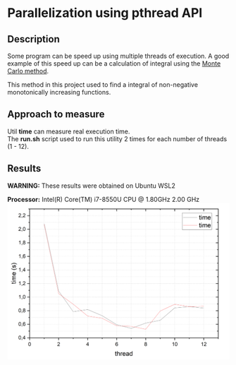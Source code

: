 #  Parallelization using pthread API 
## Description
Some program can be speed up using multiple threads of execution. A good example of this speed up can be a calculation of integral using the [Monte Carlo method](https://en.wikipedia.org/wiki/Monte_Carlo_method "Link to wikipedia"). 

This method in this project used to find a integral of non-negative monotonically increasing functions.

## Approach to measure
Util **time** can measure real execution time. <br> 
The **run.sh** script used to run this utility 2 times for each number of threads (1 - 12).

## Results 
**WARNING:** These results were obtained on Ubuntu WSL2

**Processor:** Intel(R) Core(TM) i7-8550U CPU @ 1.80GHz   2.00 GHz
![Execution time depending on the number of threads for 2 functions.](graph/Graph1.png)
